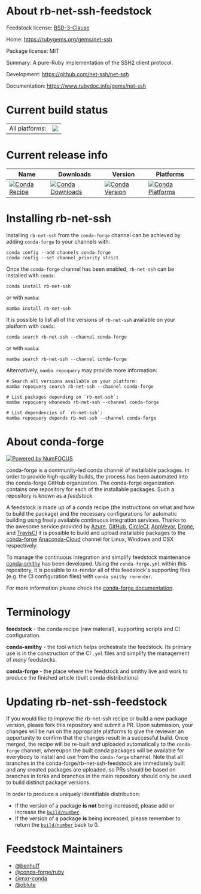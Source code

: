About rb-net-ssh-feedstock
==========================

Feedstock license: [BSD-3-Clause](https://github.com/conda-forge/rb-net-ssh-feedstock/blob/main/LICENSE.txt)

Home: https://rubygems.org/gems/net-ssh

Package license: MIT

Summary: A pure-Ruby implementation of the SSH2 client protocol.

Development: https://github.com/net-ssh/net-ssh

Documentation: https://www.rubydoc.info/gems/net-ssh

Current build status
====================


<table><tr><td>All platforms:</td>
    <td>
      <a href="https://dev.azure.com/conda-forge/feedstock-builds/_build/latest?definitionId=7788&branchName=main">
        <img src="https://dev.azure.com/conda-forge/feedstock-builds/_apis/build/status/rb-net-ssh-feedstock?branchName=main">
      </a>
    </td>
  </tr>
</table>

Current release info
====================

| Name | Downloads | Version | Platforms |
| --- | --- | --- | --- |
| [![Conda Recipe](https://img.shields.io/badge/recipe-rb--net--ssh-green.svg)](https://anaconda.org/conda-forge/rb-net-ssh) | [![Conda Downloads](https://img.shields.io/conda/dn/conda-forge/rb-net-ssh.svg)](https://anaconda.org/conda-forge/rb-net-ssh) | [![Conda Version](https://img.shields.io/conda/vn/conda-forge/rb-net-ssh.svg)](https://anaconda.org/conda-forge/rb-net-ssh) | [![Conda Platforms](https://img.shields.io/conda/pn/conda-forge/rb-net-ssh.svg)](https://anaconda.org/conda-forge/rb-net-ssh) |

Installing rb-net-ssh
=====================

Installing `rb-net-ssh` from the `conda-forge` channel can be achieved by adding `conda-forge` to your channels with:

```
conda config --add channels conda-forge
conda config --set channel_priority strict
```

Once the `conda-forge` channel has been enabled, `rb-net-ssh` can be installed with `conda`:

```
conda install rb-net-ssh
```

or with `mamba`:

```
mamba install rb-net-ssh
```

It is possible to list all of the versions of `rb-net-ssh` available on your platform with `conda`:

```
conda search rb-net-ssh --channel conda-forge
```

or with `mamba`:

```
mamba search rb-net-ssh --channel conda-forge
```

Alternatively, `mamba repoquery` may provide more information:

```
# Search all versions available on your platform:
mamba repoquery search rb-net-ssh --channel conda-forge

# List packages depending on `rb-net-ssh`:
mamba repoquery whoneeds rb-net-ssh --channel conda-forge

# List dependencies of `rb-net-ssh`:
mamba repoquery depends rb-net-ssh --channel conda-forge
```


About conda-forge
=================

[![Powered by
NumFOCUS](https://img.shields.io/badge/powered%20by-NumFOCUS-orange.svg?style=flat&colorA=E1523D&colorB=007D8A)](https://numfocus.org)

conda-forge is a community-led conda channel of installable packages.
In order to provide high-quality builds, the process has been automated into the
conda-forge GitHub organization. The conda-forge organization contains one repository
for each of the installable packages. Such a repository is known as a *feedstock*.

A feedstock is made up of a conda recipe (the instructions on what and how to build
the package) and the necessary configurations for automatic building using freely
available continuous integration services. Thanks to the awesome service provided by
[Azure](https://azure.microsoft.com/en-us/services/devops/), [GitHub](https://github.com/),
[CircleCI](https://circleci.com/), [AppVeyor](https://www.appveyor.com/),
[Drone](https://cloud.drone.io/welcome), and [TravisCI](https://travis-ci.com/)
it is possible to build and upload installable packages to the
[conda-forge](https://anaconda.org/conda-forge) [Anaconda-Cloud](https://anaconda.org/)
channel for Linux, Windows and OSX respectively.

To manage the continuous integration and simplify feedstock maintenance
[conda-smithy](https://github.com/conda-forge/conda-smithy) has been developed.
Using the ``conda-forge.yml`` within this repository, it is possible to re-render all of
this feedstock's supporting files (e.g. the CI configuration files) with ``conda smithy rerender``.

For more information please check the [conda-forge documentation](https://conda-forge.org/docs/).

Terminology
===========

**feedstock** - the conda recipe (raw material), supporting scripts and CI configuration.

**conda-smithy** - the tool which helps orchestrate the feedstock.
                   Its primary use is in the construction of the CI ``.yml`` files
                   and simplify the management of *many* feedstocks.

**conda-forge** - the place where the feedstock and smithy live and work to
                  produce the finished article (built conda distributions)


Updating rb-net-ssh-feedstock
=============================

If you would like to improve the rb-net-ssh recipe or build a new
package version, please fork this repository and submit a PR. Upon submission,
your changes will be run on the appropriate platforms to give the reviewer an
opportunity to confirm that the changes result in a successful build. Once
merged, the recipe will be re-built and uploaded automatically to the
`conda-forge` channel, whereupon the built conda packages will be available for
everybody to install and use from the `conda-forge` channel.
Note that all branches in the conda-forge/rb-net-ssh-feedstock are
immediately built and any created packages are uploaded, so PRs should be based
on branches in forks and branches in the main repository should only be used to
build distinct package versions.

In order to produce a uniquely identifiable distribution:
 * If the version of a package **is not** being increased, please add or increase
   the [``build/number``](https://docs.conda.io/projects/conda-build/en/latest/resources/define-metadata.html#build-number-and-string).
 * If the version of a package **is** being increased, please remember to return
   the [``build/number``](https://docs.conda.io/projects/conda-build/en/latest/resources/define-metadata.html#build-number-and-string)
   back to 0.

Feedstock Maintainers
=====================

* [@benhuff](https://github.com/benhuff/)
* [@conda-forge/ruby](https://github.com/conda-forge/ruby/)
* [@mxr-conda](https://github.com/mxr-conda/)
* [@oblute](https://github.com/oblute/)

